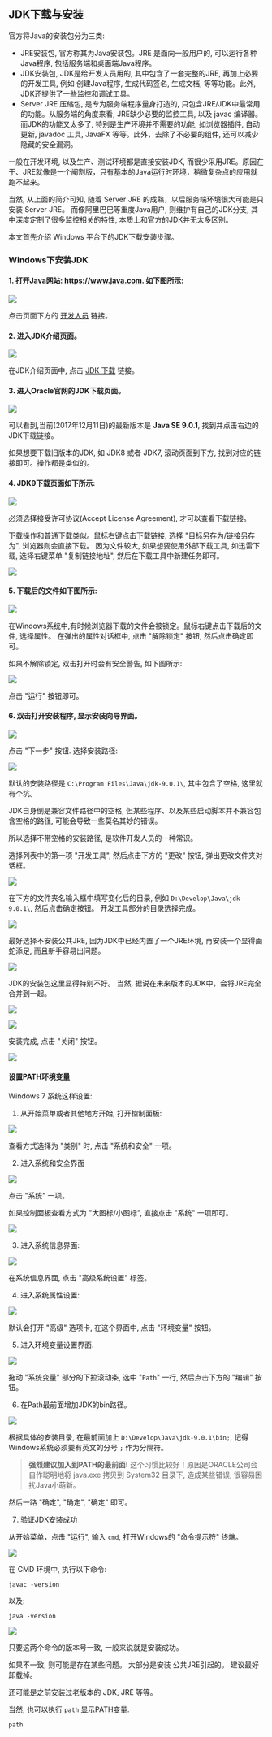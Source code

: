
## JDK下载与安装

官方将Java的安装包分为三类: 

- JRE安装包, 官方称其为Java安装包。JRE 是面向一般用户的, 可以运行各种Java程序, 包括服务端和桌面端Java程序。 
- JDK安装包, JDK是给开发人员用的, 其中包含了一套完整的JRE, 再加上必要的开发工具, 例如 创建Java程序, 生成代码签名, 生成文档, 等等功能。此外, JDK还提供了一些监控和调试工具。
- Server JRE 压缩包, 是专为服务端程序量身打造的, 只包含JRE/JDK中最常用的功能。从服务端的角度来看, JRE缺少必要的监控工具, 以及 javac 编译器。而JDK的功能又太多了, 特别是生产环境并不需要的功能, 如浏览器插件, 自动更新, javadoc 工具, JavaFX 等等。此外，去除了不必要的组件, 还可以减少隐藏的安全漏洞。


一般在开发环境, 以及生产、测试环境都是直接安装JDK, 而很少采用JRE。原因在于、JRE就像是一个阉割版，只有基本的Java运行时环境，稍微复杂点的应用就跑不起来。

当然, 从上面的简介可知, 随着 Server JRE 的成熟，以后服务端环境很大可能是只安装 Server JRE。 而像阿里巴巴等重度Java用户, 则维护有自己的JDK分支, 其中深度定制了很多监控相关的特性, 本质上和官方的JDK并无太多区别。


本文首先介绍 Windows 平台下的JDK下载安装步骤。


### Windows下安装JDK


#### 1. 打开Java网站: <https://www.java.com>. 如下图所示:

![](01_01_java.com.png)


点击页面下方的 [开发人员](https://www.java.com/zh_CN/download/faq/develop.xml) 链接。 


#### 2. 进入JDK介绍页面。

![](01_02_jdk_faq.png)

在JDK介绍页面中, 点击 [JDK 下载](http://www.oracle.com/technetwork/java/javase/downloads/index.html) 链接。 


#### 3. 进入Oracle官网的JDK下载页面。

![](01_03_jdk9.png)

可以看到,当前(2017年12月11日)的最新版本是 **Java SE 9.0.1**, 找到并点击右边的JDK下载链接。

如果想要下载旧版本的JDK, 如 JDK8 或者 JDK7, 滚动页面到下方, 找到对应的链接即可。操作都是类似的。


#### 4. JDK9下载页面如下所示:

![](01_04_jdk9_accept.png)

必须选择接受许可协议(Accept License Agreement), 才可以查看下载链接。

下载操作和普通下载类似。鼠标右键点击下载链接, 选择 "目标另存为/链接另存为", 浏览器则会直接下载。 因为文件较大, 如果想要使用外部下载工具, 如迅雷下载, 选择右键菜单 "复制链接地址", 然后在下载工具中新建任务即可。

![](01_05_jdk_right_click.png)


#### 5. 下载后的文件如下图所示:

![](01_06_jdk9_file.png)

在Windows系统中,有时候浏览器下载的文件会被锁定。鼠标右键点击下载后的文件, 选择属性。 在弹出的属性对话框中, 点击 "解除锁定" 按钮, 然后点击确定即可。

如果不解除锁定, 双击打开时会有安全警告, 如下图所示:

![](01_07_security_alert.png)

点击 "运行" 按钮即可。


#### 6. 双击打开安装程序, 显示安装向导界面。

![](01_08_jdk9_wizzard.png)


点击 "下一步" 按钮. 选择安装路径: 

![](01_09_jdk_install_path.png)

默认的安装路径是 `C:\Program Files\Java\jdk-9.0.1\`, 其中包含了空格, 这里就有个坑。

JDK自身倒是兼容文件路径中的空格, 但某些程序、以及某些启动脚本并不兼容包含空格的路径, 可能会导致一些莫名其妙的错误。

所以选择不带空格的安装路径, 是软件开发人员的一种常识。

选择列表中的第一项 "开发工具",  然后点击下方的 "更改" 按钮, 弹出更改文件夹对话框。

![](01_10_jdk9_change_dir.png)

在下方的文件夹名输入框中填写变化后的目录, 例如 `D:\Develop\Java\jdk-9.0.1\`, 然后点击确定按钮。 开发工具部分的目录选择完成。

![](01_11_jdk9_dir.png)

最好选择不安装公共JRE, 因为JDK中已经内置了一个JRE环境, 再安装一个显得画蛇添足, 而且新手容易出问题。

![](01_12_not_jre.png)

JDK的安装包这里显得特别不好。 当然, 据说在未来版本的JDK中，会将JRE完全合并到一起。


![](01_13_not_jre_next.png)


![](01_14_install_progress.png)

安装完成, 点击 "关闭" 按钮。 

![](01_15_install_ok.png)


#### 设置PATH环境变量

Windows 7 系统这样设置:

1. 从开始菜单或者其他地方开始, 打开控制面板: 

![](01_16_controll_panel.png)

查看方式选择为 "类别" 时, 点击 "系统和安全" 一项。

2. 进入系统和安全界面

![](01_17_cpanel_syssecurity.png)

点击 "系统" 一项。

如果控制面板查看方式为 "大图标/小图标", 直接点击 "系统" 一项即可。

![](01_18_cpanle_sys.png)

3. 进入系统信息界面:

![](01_19_sys_info.png)

在系统信息界面, 点击 "高级系统设置" 标签。

4. 进入系统属性设置:

![](01_20_sys_property.png)

默认会打开 "高级" 选项卡, 在这个界面中, 点击 "环境变量" 按钮。

5. 进入环境变量设置界面.

![](01_21_sys_prop_edit.png)

拖动 "系统变量" 部分的下拉滚动条, 选中 "`Path`" 一行, 然后点击下方的 "编辑" 按钮。

6. 在Path最前面增加JDK的bin路径。

![](01_22_path_setting.png)

根据具体的安装目录, 在最前面加上 `D:\Develop\Java\jdk-9.0.1\bin;`, 记得Windows系统必须要有英文的分号 `;` 作为分隔符。

> **强烈建议加入到PATH的最前面!** 这个习惯比较好！原因是ORACLE公司会自作聪明地将 java.exe 拷贝到 System32 目录下, 造成某些错误, 很容易困扰Java小萌新。

然后一路 "确定", "确定", "确定" 即可。

7. 验证JDK安装成功

从开始菜单，点击 "运行", 输入 `cmd`, 打开Windows的 "命令提示符" 终端。

![](01_23_run_cmd.png)

在 CMD 环境中, 执行以下命令:

```
javac -version

```

以及:

```
java -version

```

![](01_24_cmd_path.png)


只要这两个命令的版本号一致, 一般来说就是安装成功。

如果不一致, 则可能是存在某些问题。 大部分是安装 公共JRE引起的。 建议最好卸载掉。

还可能是之前安装过老版本的 JDK, JRE 等等。

当然, 也可以执行 `path` 显示PATH变量.

```
path
```



